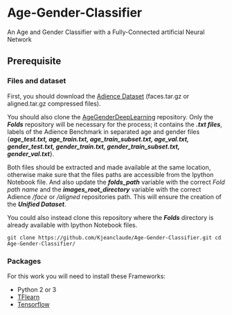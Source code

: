 # Age-Gender-Classifier
An Age and Gender Classifier with a Fully-Connected artificial Neural Network


## Prerequisite

### Files and dataset
First, you should download the [Adience Dataset](http://www.openu.ac.il/home/hassner/Adience/data.html) (faces.tar.gz or aligned.tar.gz compressed files). 

You should also clone the [AgeGenderDeepLearning](https://github.com/GilLevi/AgeGenderDeepLearning) repository. Only the ***Folds*** repository will be necessary for the process; it contains the ***.txt files***, labels of the Adience Benchmark in separated age and gender files {***age_test.txt, age_train.txt, age_train_subset.txt, age_val.txt, gender_test.txt, gender_train.txt, gender_train_subset.txt, gender_val.txt***}.

Both files should be extracted and made available at the same location, otherwise make sure that the files paths are accessible from the Ipython Notebook file. And also update the ***folds_path*** variable with the correct *Fold path name* and the ***images_root_directory*** variable with the correct Adience */face* or */aligned* repositories path. This will ensure the creation of the ***Unified Dataset***.

You could also instead clone this repository where the ***Folds*** directory is already available with Ipython Notebook files.

``
git clone https://github.com/Kjeanclaude/Age-Gender-Classifier.git
cd Age-Gender-Classifier/
``

### Packages
For this work you will need to install these Frameworks:
- Python 2 or 3
- [TFlearn](http://tflearn.org/installation/)
-	[Tensorflow](https://www.tensorflow.org/install/)
